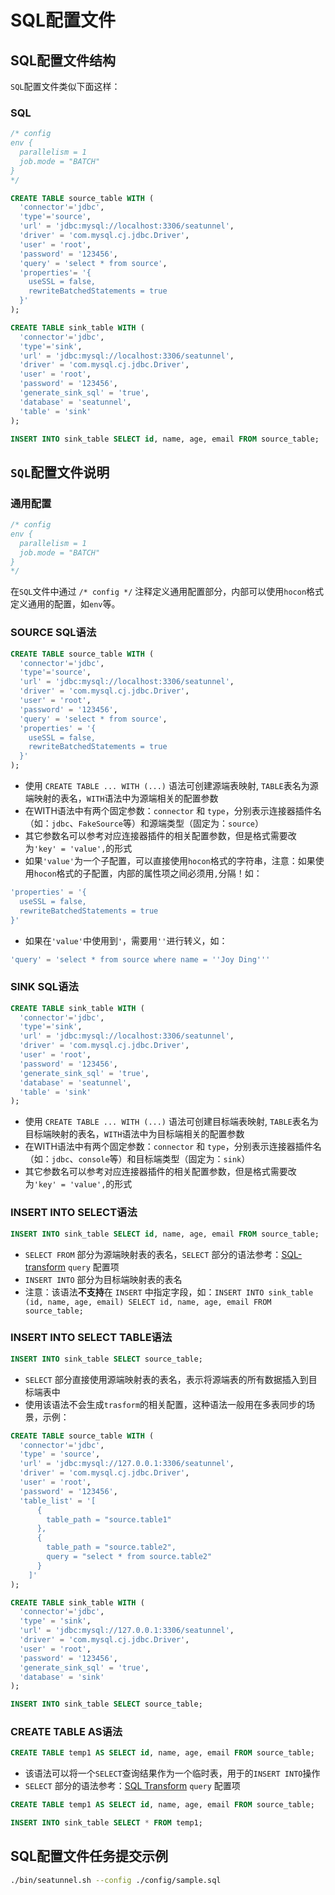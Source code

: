 # SQL配置文件

## SQL配置文件结构

`SQL`配置文件类似下面这样：

### SQL

```sql
/* config
env {
  parallelism = 1
  job.mode = "BATCH"
}
*/

CREATE TABLE source_table WITH (
  'connector'='jdbc',
  'type'='source',
  'url' = 'jdbc:mysql://localhost:3306/seatunnel',
  'driver' = 'com.mysql.cj.jdbc.Driver',
  'user' = 'root',
  'password' = '123456',
  'query' = 'select * from source',
  'properties'= '{
    useSSL = false,
    rewriteBatchedStatements = true
  }'
);

CREATE TABLE sink_table WITH (
  'connector'='jdbc',
  'type'='sink',
  'url' = 'jdbc:mysql://localhost:3306/seatunnel',
  'driver' = 'com.mysql.cj.jdbc.Driver',
  'user' = 'root',
  'password' = '123456',
  'generate_sink_sql' = 'true',
  'database' = 'seatunnel',
  'table' = 'sink'
);

INSERT INTO sink_table SELECT id, name, age, email FROM source_table;
```

## `SQL`配置文件说明

### 通用配置

```sql
/* config
env {
  parallelism = 1
  job.mode = "BATCH"
}
*/
```

在`SQL`文件中通过 `/* config */` 注释定义通用配置部分，内部可以使用`hocon`格式定义通用的配置，如`env`等。

### SOURCE SQL语法

```sql
CREATE TABLE source_table WITH (
  'connector'='jdbc',
  'type'='source',
  'url' = 'jdbc:mysql://localhost:3306/seatunnel',
  'driver' = 'com.mysql.cj.jdbc.Driver',
  'user' = 'root',
  'password' = '123456',
  'query' = 'select * from source',
  'properties' = '{
    useSSL = false,
    rewriteBatchedStatements = true
  }'
);
```

* 使用 `CREATE TABLE ... WITH (...)` 语法可创建源端表映射, `TABLE`表名为源端映射的表名，`WITH`语法中为源端相关的配置参数
* 在WITH语法中有两个固定参数：`connector` 和 `type`，分别表示连接器插件名（如：`jdbc`、`FakeSource`等）和源端类型（固定为：`source`）
* 其它参数名可以参考对应连接器插件的相关配置参数，但是格式需要改为`'key' = 'value',`的形式
* 如果`'value'`为一个子配置，可以直接使用`hocon`格式的字符串，注意：如果使用`hocon`格式的子配置，内部的属性项之间必须用`,`分隔！如：

```sql
'properties' = '{
  useSSL = false,
  rewriteBatchedStatements = true
}'
```

* 如果在`'value'`中使用到`'`，需要用`''`进行转义，如：

```sql
'query' = 'select * from source where name = ''Joy Ding'''
```

### SINK SQL语法

```sql
CREATE TABLE sink_table WITH (
  'connector'='jdbc',
  'type'='sink',
  'url' = 'jdbc:mysql://localhost:3306/seatunnel',
  'driver' = 'com.mysql.cj.jdbc.Driver',
  'user' = 'root',
  'password' = '123456',
  'generate_sink_sql' = 'true',
  'database' = 'seatunnel',
  'table' = 'sink'
);
```

* 使用 `CREATE TABLE ... WITH (...)` 语法可创建目标端表映射, `TABLE`表名为目标端映射的表名，`WITH`语法中为目标端相关的配置参数
* 在WITH语法中有两个固定参数：`connector` 和 `type`，分别表示连接器插件名（如：`jdbc`、`console`等）和目标端类型（固定为：`sink`）
* 其它参数名可以参考对应连接器插件的相关配置参数，但是格式需要改为`'key' = 'value',`的形式

### INSERT INTO SELECT语法

```sql
INSERT INTO sink_table SELECT id, name, age, email FROM source_table;
```

* `SELECT FROM` 部分为源端映射表的表名，`SELECT` 部分的语法参考：[SQL-transform](../transform-v2/sql.md) `query` 配置项
* `INSERT INTO` 部分为目标端映射表的表名
* 注意：该语法**不支持**在 `INSERT` 中指定字段，如：`INSERT INTO sink_table (id, name, age, email) SELECT id, name, age, email FROM source_table;`

### INSERT INTO SELECT TABLE语法

```sql
INSERT INTO sink_table SELECT source_table;
```

* `SELECT` 部分直接使用源端映射表的表名，表示将源端表的所有数据插入到目标端表中
* 使用该语法不会生成`trasform`的相关配置，这种语法一般用在多表同步的场景，示例：

```sql
CREATE TABLE source_table WITH (
  'connector'='jdbc',
  'type' = 'source',
  'url' = 'jdbc:mysql://127.0.0.1:3306/seatunnel',
  'driver' = 'com.mysql.cj.jdbc.Driver',
  'user' = 'root',
  'password' = '123456',
  'table_list' = '[
      {
        table_path = "source.table1"
      },
      {
        table_path = "source.table2",
        query = "select * from source.table2"
      }
    ]'
);

CREATE TABLE sink_table WITH (
  'connector'='jdbc',
  'type' = 'sink',
  'url' = 'jdbc:mysql://127.0.0.1:3306/seatunnel',
  'driver' = 'com.mysql.cj.jdbc.Driver',
  'user' = 'root',
  'password' = '123456',
  'generate_sink_sql' = 'true',
  'database' = 'sink'
);

INSERT INTO sink_table SELECT source_table;
```

### CREATE TABLE AS语法

```sql
CREATE TABLE temp1 AS SELECT id, name, age, email FROM source_table;
```

* 该语法可以将一个`SELECT`查询结果作为一个临时表，用于的`INSERT INTO`操作
* `SELECT` 部分的语法参考：[SQL Transform](../transform-v2/sql.md) `query` 配置项

```sql
CREATE TABLE temp1 AS SELECT id, name, age, email FROM source_table;

INSERT INTO sink_table SELECT * FROM temp1;
```

## SQL配置文件任务提交示例

```bash
./bin/seatunnel.sh --config ./config/sample.sql
```

